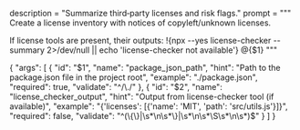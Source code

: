 description = "Summarize third‑party licenses and risk flags."
prompt = """
Create a license inventory with notices of copyleft/unknown licenses.


If license tools are present, their outputs:
!{npx --yes license-checker --summary 2>/dev/null || echo 'license-checker not available'}
@{$1}
"""

{
  "args": [
    {
      "id": "$1",
      "name": "package_json_path",
      "hint": "Path to the package.json file in the project root",
      "example": "./package.json",
      "required": true,
      "validate": "^/\\./"
    },
    {
      "id": "$2",
      "name": "license_checker_output",
      "hint": "Output from license-checker tool (if available)",
      "example": "{'licenses': [{'name': 'MIT', 'path': 'src/utils.js'}]}",
      "required": false,
      "validate": "^(\\{\\}|\\s*\\n\\s*\\}|\\s*\\n\\s*\\S\\s*\\n\\s*)$"
    }
  ]
}
